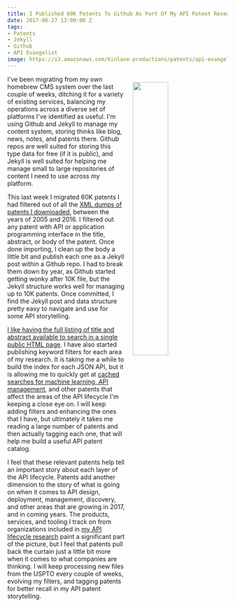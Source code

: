 ```yaml
---
title: I Published 60K Patents To Github As Part Of My API Patent Research
date: 2017-06-27 13:00:00 Z
tags:
- Patents
- Jekyll
- Github
- API Evangelist
image: https://s3.amazonaws.com/kinlane-productions/patents/api-evangelist-patent-listing-screenshot.png
---
```


<p><a href="http://patents.apievangelist.com/#Patents"><img src="https://s3.amazonaws.com/kinlane-productions/patents/api-evangelist-patent-listing-screenshot.png" align="right" width="40%" style="padding: 15px;" /></a></p>I've been migrating from my own homebrew CMS system over the last couple of weeks, ditching it for a variety of existing services, balancing my operations across a diverse set of platforms I've identified as useful. I'm using Github and Jekyll to manage my content system, storing thinks like blog, news, notes, and patents there. Github repos are well suited for storing this type data for free (if it is public), and Jekyll is well suited for helping me manage small to large repositories of content I need to use across my platform.

This last week I migrated 60K patents I had filtered out of all the [XML dumps of patents I downloaded](http://patents.reedtech.com/pgrbft.php), between the years of 2005 and 2016. I filtered out any patent with API or application programming interface in the title, abstract, or body of the patent. Once done importing, I clean up the body a little bit and publish each one as a Jekyll post within a Github repo. I had to break them down by year, as Github started getting wonky after 10K file, but the Jekyll structure works well for managing up to 10K patents. Once committed, I find the Jekyll post and data structure pretty easy to navigate and use for some API storytelling.

[I like having the full listing of title and abstract available to search in a single public HTML page](http://patents.apievangelist.com/#Patents). I have also started publishing keyword filters for each area of my research. It is taking me a while to build the index for each JSON API, but it is allowing me to quickly get at [cached searches for machine learning, API management](http://patents.apievangelist.com/#Patents), and other patents that affect the areas of the API lifecycle I'm keeping a close eye on. I will keep adding filters and enhancing the ones that I have, but ultimately it takes me reading a large number of patents and then actually tagging each one, that will help me build a useful API patent catalog.

I feel that these relevant patents help tell an important story about each layer of the API lifecycle. Patents add another dimension to the story of what is going on when it comes to API design, deployment, management, discovery, and other areas that are growing in 2017, and in coming years. The products, services, and tooling I track on from organizations included in [my API lifecycle research](http://apievangelist.com/api-lifecycle/) paint a significant part of the picture, but I feel that patents pull back the curtain just a little bit more when it comes to what companies are thinking. I will keep processing new files from the USPTO every couple of weeks, evolving my filters, and tagging patents for better recall in my API patent storytelling.
